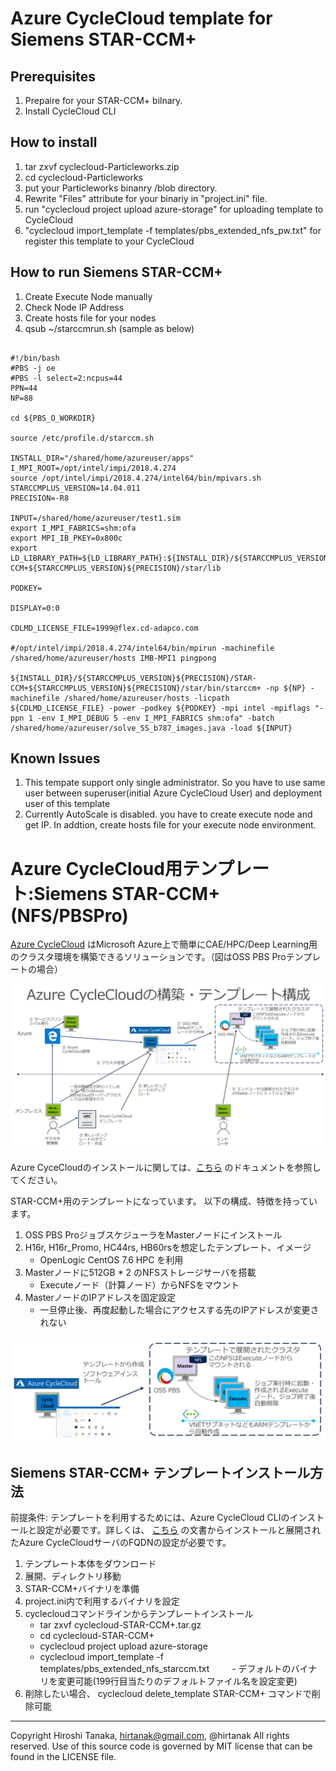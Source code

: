 # Azure CycleCloud template for Siemens STAR-CCM+

## Prerequisites

1. Prepaire for your STAR-CCM+ bilnary.
2. Install CycleCloud CLI

## How to install

1. tar zxvf cyclecloud-Particleworks.zip
1. cd cyclecloud-Particleworks
1. put your Particleworks binanry /blob directory.
1. Rewrite "Files" attribute for your binariy in "project.ini" file.
1. run "cyclecloud project upload azure-storage" for uploading template to CycleCloud
1. "cyclecloud import_template -f templates/pbs_extended_nfs_pw.txt" for register this template to your CycleCloud

## How to run Siemens STAR-CCM+

1. Create Execute Node manually
2. Check Node IP Address
3. Create hosts file for your nodes
4. qsub ~/starccmrun.sh (sample as below)

<pre><code>
#!/bin/bash
#PBS -j oe
#PBS -l select=2:ncpus=44
PPN=44
NP=88

cd ${PBS_O_WORKDIR}

source /etc/profile.d/starccm.sh

INSTALL_DIR="/shared/home/azureuser/apps"
I_MPI_ROOT=/opt/intel/impi/2018.4.274
source /opt/intel/impi/2018.4.274/intel64/bin/mpivars.sh
STARCCMPLUS_VERSION=14.04.011
PRECISION=-R8

INPUT=/shared/home/azureuser/test1.sim
export I_MPI_FABRICS=shm:ofa
export MPI_IB_PKEY=0x800c
export LD_LIBRARY_PATH=${LD_LIBRARY_PATH}:${INSTALL_DIR}/${STARCCMPLUS_VERSION}${PRECISION}/STAR-CCM+${STARCCMPLUS_VERSION}${PRECISION}/star/lib

PODKEY=<removed>

DISPLAY=0:0

CDLMD_LICENSE_FILE=1999@flex.cd-adapco.com

#/opt/intel/impi/2018.4.274/intel64/bin/mpirun -machinefile /shared/home/azureuser/hosts IMB-MPI1 pingpong

${INSTALL_DIR}/${STARCCMPLUS_VERSION}${PRECISION}/STAR-CCM+${STARCCMPLUS_VERSION}${PRECISION}/star/bin/starccm+ -np ${NP} -machinefile /shared/home/azureuser/hosts -licpath ${CDLMD_LICENSE_FILE} -power -podkey ${PODKEY} -mpi intel -mpiflags "-ppn 1 -env I_MPI_DEBUG 5 -env I_MPI_FABRICS shm:ofa" -batch /shared/home/azureuser/solve_SS_b787_images.java -load ${INPUT}
</pre></code>

## Known Issues
1. This tempate support only single administrator. So you have to use same user between superuser(initial Azure CycleCloud User) and deployment user of this template
2. Currently AutoScale is disabled. you have to create execute node and get IP. In addtion, create hosts file for your execute node environment.

# Azure CycleCloud用テンプレート:Siemens STAR-CCM+(NFS/PBSPro)

[Azure CycleCloud](https://docs.microsoft.com/en-us/azure/cyclecloud/) はMicrosoft Azure上で簡単にCAE/HPC/Deep Learning用のクラスタ環境を構築できるソリューションです。（図はOSS PBS Proテンプレートの場合）

![Azure CycleCloudの構築・テンプレート構成](https://raw.githubusercontent.com/hirtanak/osspbsdefault/master/AzureCycleCloud-OSSPBSDefault.png "Azure CycleCloudの構築・テンプレート構成")

Azure CyceCloudのインストールに関しては、[こちら](https://docs.microsoft.com/en-us/azure/cyclecloud/quickstart-install-cyclecloud) のドキュメントを参照してください。

STAR-CCM+用のテンプレートになっています。
以下の構成、特徴を持っています。

1. OSS PBS ProジョブスケジューラをMasterノードにインストール
1. H16r, H16r_Promo, HC44rs, HB60rsを想定したテンプレート、イメージ
	 - OpenLogic CentOS 7.6 HPC を利用 
1. Masterノードに512GB * 2 のNFSストレージサーバを搭載
	 - Executeノード（計算ノード）からNFSをマウント
1. MasterノードのIPアドレスを固定設定
	 - 一旦停止後、再度起動した場合にアクセスする先のIPアドレスが変更されない

![Siemens STAR-CCM+ テンプレート構成](https://raw.githubusercontent.com/hirtanak/scripts/master/cctemplatedefaultdiagram.png "Siemens STAR-CCM+ テンプレート構成")

## Siemens STAR-CCM+ テンプレートインストール方法

前提条件: テンプレートを利用するためには、Azure CycleCloud CLIのインストールと設定が必要です。詳しくは、 [こちら](https://docs.microsoft.com/en-us/azure/cyclecloud/install-cyclecloud-cli) の文書からインストールと展開されたAzure CycleCloudサーバのFQDNの設定が必要です。

1. テンプレート本体をダウンロード
1. 展開、ディレクトリ移動
1. STAR-CCM+バイナリを準備
1. project.ini内で利用するバイナリを設定
1. cyclecloudコマンドラインからテンプレートインストール 
   - tar zxvf cyclecloud-STAR-CCM+<version>.tar.gz
   - cd cyclecloud-STAR-CCM+<version>
   - cyclecloud project upload azure-storage
   - cyclecloud import_template -f templates/pbs_extended_nfs_starccm.txt
　　 - デフォルトのバイナリを変更可能(199行目当たりのデフォルトファイル名を設定変更)
1. 削除したい場合、 cyclecloud delete_template STAR-CCM+ コマンドで削除可能

***
Copyright Hiroshi Tanaka, hirtanak@gmail.com, @hirtanak All rights reserved.
Use of this source code is governed by MIT license that can be found in the LICENSE file.
